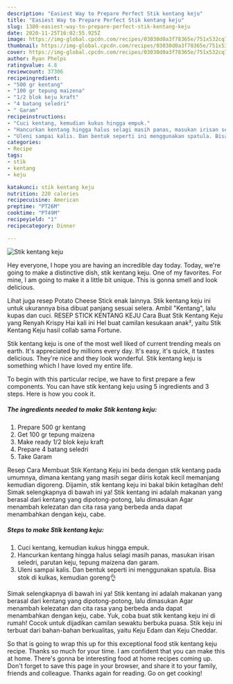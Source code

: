```yaml
---
description: "Easiest Way to Prepare Perfect Stik kentang keju"
title: "Easiest Way to Prepare Perfect Stik kentang keju"
slug: 1380-easiest-way-to-prepare-perfect-stik-kentang-keju
date: 2020-11-25T16:02:55.925Z
image: https://img-global.cpcdn.com/recipes/03030d0a3f78365e/751x532cq70/stik-kentang-keju-foto-resep-utama.jpg
thumbnail: https://img-global.cpcdn.com/recipes/03030d0a3f78365e/751x532cq70/stik-kentang-keju-foto-resep-utama.jpg
cover: https://img-global.cpcdn.com/recipes/03030d0a3f78365e/751x532cq70/stik-kentang-keju-foto-resep-utama.jpg
author: Ryan Phelps
ratingvalue: 4.8
reviewcount: 37306
recipeingredient:
- "500 gr kentang"
- "100 gr tepung maizena"
- "1/2 blok keju kraft"
- "4 batang seledri"
- " Garam"
recipeinstructions:
- "Cuci kentang, kemudian kukus hingga empuk."
- "Hancurkan kentang hingga halus selagi masih panas, masukan irisan seledri, parutan keju, tepung maizena dan garam."
- "Uleni sampai kalis. Dan bentuk seperti ini menggunakan spatula. Bisa stok di kulkas, kemudian goreng👌"
categories:
- Recipe
tags:
- stik
- kentang
- keju

katakunci: stik kentang keju 
nutrition: 220 calories
recipecuisine: American
preptime: "PT26M"
cooktime: "PT49M"
recipeyield: "1"
recipecategory: Dinner

---
```



![Stik kentang keju](https://img-global.cpcdn.com/recipes/03030d0a3f78365e/751x532cq70/stik-kentang-keju-foto-resep-utama.jpg)

Hey everyone, I hope you are having an incredible day today. Today, we're going to make a distinctive dish, stik kentang keju. One of my favorites. For mine, I am going to make it a little bit unique. This is gonna smell and look delicious.

Lihat juga resep Potato Cheese Stick enak lainnya. Stik kentang keju ini untuk ukurannya bisa dibuat panjang sesuai selera. Ambil &#34;Kentang&#34;, lalu kupas dan cuci. RESEP STICK KENTANG KEJU Cara Buat Stik Kentang Keju yang Renyah Krispy Hai kali ini Hel buat camilan kesukaan anak², yaitu Stik Kentang Keju hasil collab sama Fortune.

Stik kentang keju is one of the most well liked of current trending meals on earth. It's appreciated by millions every day. It's easy, it's quick, it tastes delicious. They're nice and they look wonderful. Stik kentang keju is something which I have loved my entire life.


To begin with this particular recipe, we have to first prepare a few components. You can have stik kentang keju using 5 ingredients and 3 steps. Here is how you cook it.

<!--inarticleads1-->

##### The ingredients needed to make Stik kentang keju:

1. Prepare 500 gr kentang
1. Get 100 gr tepung maizena
1. Make ready 1/2 blok keju kraft
1. Prepare 4 batang seledri
1. Take  Garam


Resep Cara Membuat Stik Kentang Keju ini beda dengan stik kentang pada umumnya, dimana kentang yang masih segar diiris kotak kecil memanjang kemudian digoreng. Dijamin, stik kentang keju ini bakal bikin ketagihan deh! Simak selengkapnya di bawah ini ya! Stik kentang ini adalah makanan yang berasal dari kentang yang dipotong-potong, lalu dimasukan Agar menambah kelezatan dan cita rasa yang berbeda anda dapat menambahkan dengan keju, cabe. 

<!--inarticleads2-->

##### Steps to make Stik kentang keju:

1. Cuci kentang, kemudian kukus hingga empuk.
1. Hancurkan kentang hingga halus selagi masih panas, masukan irisan seledri, parutan keju, tepung maizena dan garam.
1. Uleni sampai kalis. Dan bentuk seperti ini menggunakan spatula. Bisa stok di kulkas, kemudian goreng👌


Simak selengkapnya di bawah ini ya! Stik kentang ini adalah makanan yang berasal dari kentang yang dipotong-potong, lalu dimasukan Agar menambah kelezatan dan cita rasa yang berbeda anda dapat menambahkan dengan keju, cabe. Yuk, coba buat stik kentang keju ini di rumah! Cocok untuk dijadikan camilan sewaktu berbuka puasa. Stik keju ini terbuat dari bahan-bahan berkualitas, yaitu Keju Edam dan Keju Cheddar. 

So that is going to wrap this up for this exceptional food stik kentang keju recipe. Thanks so much for your time. I am confident that you can make this at home. There's gonna be interesting food at home recipes coming up. Don't forget to save this page in your browser, and share it to your family, friends and colleague. Thanks again for reading. Go on get cooking!
